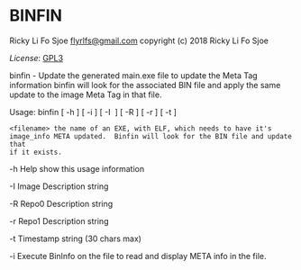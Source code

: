BINFIN
=======

Ricky Li Fo Sjoe <flyrlfs@gmail.com>
copyright (c) 2018 Ricky Li Fo Sjoe

*License*: [GPL3](https://opensource.org/licenses/GPL-3.0)

binfin - Update the generated main.exe file to update the Meta Tag information
    binfin will look for the associated BIN file and apply the same update
    to the image Meta Tag in that file.

Usage: binfin [ -h ] [ -i ]
    [ -I <Img Desc.> ] [ -R <Repo0 Desc.> ] [ -r <Repo1 Desc.> ]
    [ -t <timestamp> ] <filename>

    <filename> the name of an EXE, with ELF, which needs to have it's
    image_info META updated.  Binfin will look for the BIN file and update that
    if it exists.

-h
    Help show this usage information

-I
    Image Description string

-R
    Repo0 Description string

-r
    Repo1 Description string

-t
    Timestamp string (30 chars max)

-i
    Execute BinInfo on the file to read and display META info
    in the file.





